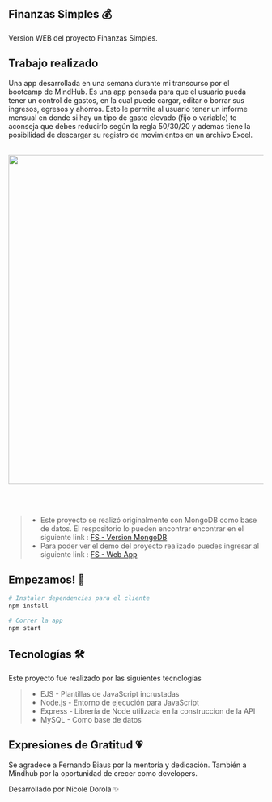 ## Finanzas Simples 💰
Version WEB del proyecto Finanzas Simples.

## Trabajo realizado
Una app desarrollada en una semana durante mi transcurso por el bootcamp de MindHub. Es una app pensada para que el usuario pueda tener un control de gastos, en la cual puede cargar, editar o borrar sus ingresos, egresos y ahorros. Esto le permite al usuario tener un informe mensual en donde si hay un tipo de gasto elevado (fijo o variable) te aconseja que debes reducirlo según la regla 50/30/20 y ademas tiene la posibilidad de descargar su registro de movimientos en un archivo Excel.
<br></br>

<div align='center'>
  <img src="https://media.giphy.com/media/Ct3oLMMbO16yKxa4bg/giphy.gif" width="650"/>
</div>

<br></br>
>- Este proyecto se realizó originalmente con MongoDB como base de datos. El respositorio lo pueden encontrar encontrar en el siguiente link : [FS - Version MongoDB](https://github.com/Ndorola/finanzas-simples) 
>- Para poder ver el demo del proyecto realizado puedes ingresar al siguiente link : [FS - Web App](https://finanzas-simples.herokuapp.com/)

## Empezamos! 🚀

```bash
# Instalar dependencias para el cliente
npm install

# Correr la app
npm start
```

## Tecnologías 🛠️
Este proyecto fue realizado por las siguientes tecnologías

>- EJS - Plantillas de JavaScript incrustadas
>- Node.js - Entorno de ejecución para JavaScript
>- Express - Librería de Node utilizada en la construccion de la API
>- MySQL - Como base de datos

## Expresiones de Gratitud 💗
Se agradece a Fernando Biaus por la mentoría y dedicación.
También a Mindhub por la oportunidad de crecer como developers.

Desarrollado por Nicole Dorola ✨
